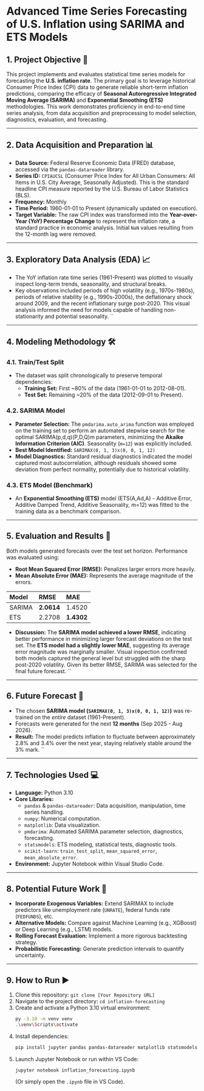 # Advanced Time Series Forecasting of U.S. Inflation using SARIMA and ETS Models

## 1. Project Objective 🎯

This project implements and evaluates statistical time series models for forecasting the **U.S. inflation rate**. The primary goal is to leverage historical Consumer Price Index (CPI) data to generate reliable short-term inflation predictions, comparing the efficacy of **Seasonal Autoregressive Integrated Moving Average (SARIMA)** and **Exponential Smoothing (ETS)** methodologies. This work demonstrates proficiency in end-to-end time series analysis, from data acquisition and preprocessing to model selection, diagnostics, evaluation, and forecasting.

---

## 2. Data Acquisition and Preparation 📊

* **Data Source:** Federal Reserve Economic Data (FRED) database, accessed via the `pandas-datareader` library.
* **Series ID:** `CPIAUCSL` (Consumer Price Index for All Urban Consumers: All Items in U.S. City Average, Seasonally Adjusted). This is the standard headline CPI measure reported by the U.S. Bureau of Labor Statistics (BLS).
* **Frequency:** Monthly
* **Time Period:** 1960-01-01 to Present (dynamically updated on execution).
* **Target Variable:** The raw CPI index was transformed into the **Year-over-Year (YoY) Percentage Change** to represent the inflation rate, a standard practice in economic analysis. Initial `NaN` values resulting from the 12-month lag were removed.

---

## 3. Exploratory Data Analysis (EDA) 📈

* The YoY inflation rate time series (1961-Present) was plotted to visually inspect long-term trends, seasonality, and structural breaks.
* Key observations included periods of high volatility (e.g., 1970s-1980s), periods of relative stability (e.g., 1990s-2000s), the deflationary shock around 2009, and the recent inflationary surge post-2020. This visual analysis informed the need for models capable of handling non-stationarity and potential seasonality.
    ``

---

## 4. Modeling Methodology 🛠️

### 4.1. Train/Test Split

* The dataset was split chronologically to preserve temporal dependencies:
    * **Training Set:** First ~80% of the data (1961-01-01 to 2012-08-01).
    * **Test Set:** Remaining ~20% of the data (2012-09-01 to Present).

### 4.2. SARIMA Model

* **Parameter Selection:** The `pmdarima.auto_arima` function was employed on the training set to perform an automated stepwise search for the optimal SARIMA(p,d,q)(P,D,Q)m parameters, minimizing the **Akaike Information Criterion (AIC)**. Seasonality (`m=12`) was explicitly included.
* **Best Model Identified:** `SARIMAX(0, 1, 3)x(0, 0, 1, 12)`
* **Model Diagnostics:** Standard residual diagnostics indicated the model captured most autocorrelation, although residuals showed some deviation from perfect normality, potentially due to historical volatility.

### 4.3. ETS Model (Benchmark)

* An **Exponential Smoothing (ETS)** model (ETS(A,Ad,A) - Additive Error, Additive Damped Trend, Additive Seasonality, m=12) was fitted to the training data as a benchmark comparison.

---

## 5. Evaluation and Results 🎯

Both models generated forecasts over the test set horizon. Performance was evaluated using:

* **Root Mean Squared Error (RMSE):** Penalizes larger errors more heavily.
* **Mean Absolute Error (MAE):** Represents the average magnitude of the errors.

| Model  | RMSE   | MAE    |
| :----- | :----- | :----- |
| SARIMA | **2.0614** | 1.4520 |
| ETS    | 2.2708 | **1.4302** |

* **Discussion:** The **SARIMA model achieved a lower RMSE**, indicating better performance in minimizing larger forecast deviations on the test set. The **ETS model had a slightly lower MAE**, suggesting its average error magnitude was marginally smaller. Visual inspection confirmed both models captured the general level but struggled with the sharp post-2020 volatility. Given its better RMSE, SARIMA was selected for the final future forecast.
    ``

---

## 6. Future Forecast 🔮

* The chosen **SARIMA model (`SARIMAX(0, 1, 3)x(0, 0, 1, 12)`)** was re-trained on the *entire* dataset (1961-Present).
* Forecasts were generated for the next **12 months** (Sep 2025 - Aug 2026).
* **Result:** The model predicts inflation to fluctuate between approximately 2.8% and 3.4% over the next year, staying relatively stable around the 3% mark.
    ``

---

## 7. Technologies Used 💻

* **Language:** Python 3.10
* **Core Libraries:**
    * `pandas` & `pandas-datareader`: Data acquisition, manipulation, time series handling.
    * `numpy`: Numerical computation.
    * `matplotlib`: Data visualization.
    * `pmdarima`: Automated SARIMA parameter selection, diagnostics, forecasting.
    * `statsmodels`: ETS modeling, statistical tests, diagnostic tools.
    * `scikit-learn`: `train_test_split`, `mean_squared_error`, `mean_absolute_error`.
* **Environment:** Jupyter Notebook within Visual Studio Code.

---

## 8. Potential Future Work 🚀

* **Incorporate Exogenous Variables:** Extend SARIMAX to include predictors like unemployment rate (`UNRATE`), federal funds rate (`FEDFUNDS`), etc.
* **Alternative Models:** Compare against Machine Learning (e.g., XGBoost) or Deep Learning (e.g., LSTM) models.
* **Rolling Forecast Evaluation:** Implement a more rigorous backtesting strategy.
* **Probabilistic Forecasting:** Generate prediction intervals to quantify uncertainty.

---

## 9. How to Run ▶️

1.  Clone this repository: `git clone [Your Repository URL]`
2.  Navigate to the project directory: `cd inflation-forecasting`
3.  Create and activate a Python 3.10 virtual environment:
    ```bash
    py -3.10 -m venv venv
    .\venv\Scripts\activate
    ```
4.  Install dependencies:
    ```bash
    pip install jupyter pandas pandas-datareader matplotlib statsmodels pmdarima scikit-learn
    ```
5.  Launch Jupyter Notebook or run within VS Code:
    ```bash
    jupyter notebook inflation_forecasting.ipynb
    ```
    (Or simply open the `.ipynb` file in VS Code).